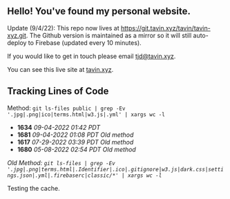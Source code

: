## Hello! You've found my personal website.

Update (9/4/22): This repo now lives at https://git.tavin.xyz/tavin/tavin-xyz.git. The Github version is maintained as a mirror so it will still auto-deploy to Firebase (updated every 10 minutes).

If you would like to get in touch please email [tjd@tavin.xyz](mailto:tjd@tavin.xyz).

You can see this live site at [tavin.xyz](https://tavin.xyz).

## Tracking Lines of Code

Method: `git ls-files public | grep -Ev '.jpg|.png|ico|terms.html|w3.js|.yml' | xargs wc -l`

- **1634** _09-04-2022 01:42 PDT_
- **1681** _09-04-2022 01:08 PDT_ *Old method*
- **1617** _07-29-2022 03:39 PDT_ *Old method*
- **1680** _05-08-2022 02:54 PDT_ *Old method*

*Old Method: `git ls-files | grep -Ev '.jpg|.png|terms.html|.Identifier|.ico|.gitignore|w3.js|dark.css|settings.json|.yml|.firebaserc|classic/*' | xargs wc -l`*

Testing the cache.